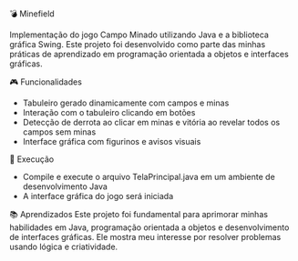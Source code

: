 
💣 Minefield

Implementação do jogo Campo Minado utilizando Java e a biblioteca gráfica Swing. Este projeto foi desenvolvido como parte das minhas práticas de aprendizado em programação orientada a objetos e interfaces gráficas.

🎮 Funcionalidades
- Tabuleiro gerado dinamicamente com campos e minas
- Interação com o tabuleiro clicando em botões
- Detecção de derrota ao clicar em minas e vitória ao revelar todos os campos sem minas
- Interface gráfica com figurinos e avisos visuais

🚀 Execução
- Compile e execute o arquivo TelaPrincipal.java em um ambiente de desenvolvimento Java
- A interface gráfica do jogo será iniciada


📚 Aprendizados
Este projeto foi fundamental para aprimorar minhas habilidades em Java, programação orientada a objetos e desenvolvimento de interfaces gráficas. Ele mostra meu interesse por resolver problemas usando lógica e criatividade.



